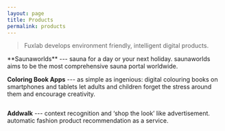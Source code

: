 ```yaml
---
layout: page
title: Products
permalink: products
---
```


> Fuxlab develops environment friendly, intelligent digital products.

<div class="container mx-auto">
  <div class="grid-cols-3 bg-white space-y-0 grid md:gap-3 grid-rows-3">
    <div class="w-full col-span-2 row-span-2 ">
        <div class="group block w-full aspect-w-3 aspect-h-2 bg-gray-100 focus-within:ring-2 focus-within:ring-offset-2 focus-within:ring-offset-gray-100 focus-within:ring-indigo-500 overflow-hidden">
        <img src="{{site.baseurl}}/assets/img/products/sauna.jpg"
          alt=""
          class="!m-0 object-cover pointer-events-none group-hover:opacity-75">
      </div>
    </div>
    <div class="w-full">
      <div class="group block w-full aspect-w-3 aspect-h-2 bg-gray-100 focus-within:ring-2 focus-within:ring-offset-2 focus-within:ring-offset-gray-100 focus-within:ring-indigo-500 overflow-hidden">
        <img src="{{site.baseurl}}/assets/img/products/sauna.jpg"
          alt=""
          class="!m-0 object-none object-left-top pointer-events-none group-hover:opacity-75">
      </div>
    </div>
    <div class="w-full">
      <div class="group block w-full aspect-w-3 aspect-h-2 bg-gray-100 focus-within:ring-2 focus-within:ring-offset-2 focus-within:ring-offset-gray-100 focus-within:ring-indigo-500 overflow-hidden">
        <img src="{{site.baseurl}}/assets/img/products/sauna.jpg"
          alt=""
          class="!m-0 object-none object-right-top pointer-events-none group-hover:opacity-75">
      </div>
    </div>
    <div class="w-full">
      <div class="group block w-full aspect-w-3 aspect-h-2 bg-gray-100 focus-within:ring-2 focus-within:ring-offset-2 focus-within:ring-offset-gray-100 focus-within:ring-indigo-500 overflow-hidden">
        <img src="{{site.baseurl}}/assets/img/products/sauna.jpg"
          alt=""
          class="!m-0 object-none object-left-bottom pointer-events-none group-hover:opacity-75">
      </div>
    </div>
    <div class="w-full">
      <div class="group block w-full aspect-w-3 aspect-h-2 bg-gray-100 focus-within:ring-2 focus-within:ring-offset-2 focus-within:ring-offset-gray-100 focus-within:ring-indigo-500 overflow-hidden">
        <img src="{{site.baseurl}}/assets/img/products/sauna.jpg"
          alt=""
          class="!m-0 object-none object-right-bottom pointer-events-none group-hover:opacity-75">
      </div>
    </div>
    <div class="w-full">
      <div class="group block w-full aspect-w-3 aspect-h-2 bg-gray-100 focus-within:ring-2 focus-within:ring-offset-2 focus-within:ring-offset-gray-100 focus-within:ring-indigo-500 overflow-hidden">
        <img src="{{site.baseurl}}/assets/img/products/sauna.jpg"
          alt=""
          class="!m-0 object-none object-center pointer-events-none group-hover:opacity-75">
      </div>
    </div>
  </div>
</div>
**Saunaworlds** --- sauna for a day or your next holiday. saunaworlds aims to be the most comprehensive sauna portal worldwide.

<div class="container mx-auto">
  <div class="grid-cols-3 bg-white space-y-0 grid md:gap-3 grid-rows-3">
    <div class="w-full">
      <div class="group block w-full aspect-w-3 aspect-h-2 bg-gray-100 focus-within:ring-2 focus-within:ring-offset-2 focus-within:ring-offset-gray-100 focus-within:ring-indigo-500 overflow-hidden">
        <img src="{{site.baseurl}}/assets/img/products/coloring-books.jpg"
          alt=""
          class="!m-0 object-none object-left-top pointer-events-none group-hover:opacity-75">
      </div>
    </div>
    <div class="w-full col-span-2 row-span-2 ">
        <div class="group block w-full aspect-w-3 aspect-h-2 bg-gray-100 focus-within:ring-2 focus-within:ring-offset-2 focus-within:ring-offset-gray-100 focus-within:ring-indigo-500 overflow-hidden">
        <img src="{{site.baseurl}}/assets/img/products/coloring-books.jpg"
          alt=""
          class="!m-0 object-cover pointer-events-none group-hover:opacity-75">
      </div>
    </div>
    <div class="w-full">
      <div class="group block w-full aspect-w-3 aspect-h-2 bg-gray-100 focus-within:ring-2 focus-within:ring-offset-2 focus-within:ring-offset-gray-100 focus-within:ring-indigo-500 overflow-hidden">
        <img src="{{site.baseurl}}/assets/img/products/coloring-books.jpg"
          alt=""
          class="!m-0 object-none object-right-top pointer-events-none group-hover:opacity-75">
      </div>
    </div>
    <div class="w-full">
      <div class="group block w-full aspect-w-3 aspect-h-2 bg-gray-100 focus-within:ring-2 focus-within:ring-offset-2 focus-within:ring-offset-gray-100 focus-within:ring-indigo-500 overflow-hidden">
        <img src="{{site.baseurl}}/assets/img/products/coloring-books.jpg"
          alt=""
          class="!m-0 object-none object-left-bottom pointer-events-none group-hover:opacity-75">
      </div>
    </div>
    <div class="w-full">
      <div class="group block w-full aspect-w-3 aspect-h-2 bg-gray-100 focus-within:ring-2 focus-within:ring-offset-2 focus-within:ring-offset-gray-100 focus-within:ring-indigo-500 overflow-hidden">
        <img src="{{site.baseurl}}/assets/img/products/coloring-books.jpg"
          alt=""
          class="!m-0 object-none object-right-bottom pointer-events-none group-hover:opacity-75">
      </div>
    </div>
    <div class="w-full">
      <div class="group block w-full aspect-w-3 aspect-h-2 bg-gray-100 focus-within:ring-2 focus-within:ring-offset-2 focus-within:ring-offset-gray-100 focus-within:ring-indigo-500 overflow-hidden">
        <img src="{{site.baseurl}}/assets/img/products/coloring-books.jpg"
          alt=""
          class="!m-0 object-none object-center pointer-events-none group-hover:opacity-75">
      </div>
    </div>
  </div>
</div>

**Coloring Book Apps** --- as simple as ingenious: digital colouring books on smartphones and tablets let adults and children forget the stress around them and encourage creativity.

<div class="container mx-auto">
  <div class="grid-cols-3 bg-white space-y-0 grid md:gap-3 grid-rows-3">
    <div class="w-full col-span-2 row-span-2 ">
        <div class="group block w-full aspect-w-3 aspect-h-2 bg-gray-100 focus-within:ring-2 focus-within:ring-offset-2 focus-within:ring-offset-gray-100 focus-within:ring-indigo-500 overflow-hidden">
        <img src="{{site.baseurl}}/assets/img/products/fashion.jpg"
          alt=""
          class="!m-0 object-cover pointer-events-none group-hover:opacity-75">
      </div>
    </div>
    <div class="w-full">
      <div class="group block w-full aspect-w-3 aspect-h-2 bg-gray-100 focus-within:ring-2 focus-within:ring-offset-2 focus-within:ring-offset-gray-100 focus-within:ring-indigo-500 overflow-hidden">
        <img src="{{site.baseurl}}/assets/img/products/fashion.jpg"
          alt=""
          class="!m-0 object-none object-left-top pointer-events-none group-hover:opacity-75">
      </div>
    </div>
    <div class="w-full">
      <div class="group block w-full aspect-w-3 aspect-h-2 bg-gray-100 focus-within:ring-2 focus-within:ring-offset-2 focus-within:ring-offset-gray-100 focus-within:ring-indigo-500 overflow-hidden">
        <img src="{{site.baseurl}}/assets/img/products/fashion.jpg"
          alt=""
          class="!m-0 object-none object-right-top pointer-events-none group-hover:opacity-75">
      </div>
    </div>
    <div class="w-full">
      <div class="group block w-full aspect-w-3 aspect-h-2 bg-gray-100 focus-within:ring-2 focus-within:ring-offset-2 focus-within:ring-offset-gray-100 focus-within:ring-indigo-500 overflow-hidden">
        <img src="{{site.baseurl}}/assets/img/products/fashion.jpg"
          alt=""
          class="!m-0 object-none object-left-bottom pointer-events-none group-hover:opacity-75">
      </div>
    </div>
    <div class="w-full">
      <div class="group block w-full aspect-w-3 aspect-h-2 bg-gray-100 focus-within:ring-2 focus-within:ring-offset-2 focus-within:ring-offset-gray-100 focus-within:ring-indigo-500 overflow-hidden">
        <img src="{{site.baseurl}}/assets/img/products/fashion.jpg"
          alt=""
          class="!m-0 object-none object-right-bottom pointer-events-none group-hover:opacity-75">
      </div>
    </div>
    <div class="w-full">
      <div class="group block w-full aspect-w-3 aspect-h-2 bg-gray-100 focus-within:ring-2 focus-within:ring-offset-2 focus-within:ring-offset-gray-100 focus-within:ring-indigo-500 overflow-hidden">
        <img src="{{site.baseurl}}/assets/img/products/fashion.jpg"
          alt=""
          class="!m-0 object-none object-center pointer-events-none group-hover:opacity-75">
      </div>
    </div>
  </div>
</div>

**Addwalk** --- context recognition and ‘shop the look’ like advertisement. automatic fashion product recommendation as a service.
